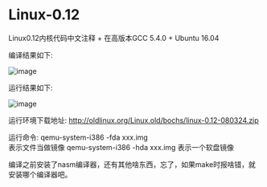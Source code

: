 # Linux-0.12
Linux0.12内核代码中文注释 + 在高版本GCC 5.4.0 + Ubuntu 16.04

编译结果如下:

![image](https://github.com/sky-big/Linux-0.12/blob/master/compile_picture.jpg)


运行结果如下:

![image](https://github.com/sky-big/Linux-0.12/blob/master/run_result.jpg)

运行环境下载地址:
http://oldlinux.org/Linux.old/bochs/linux-0.12-080324.zip



运行命令:
qemu-system-i386 -fda xxx.img   
表示文件当做镜像
qemu-system-i386 -hda xxx.img
表示一个软盘镜像


编译之前安装了nasm编译器，还有其他啥东西，忘了，如果make时报啥错，就安装哪个编译器吧。